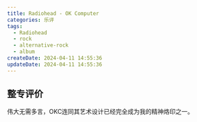 ```yaml
---
title: Radiohead - OK Computer
categories: 乐评
tags:
  - Radiohead
  - rock
  - alternative-rock
  - album
createDate: 2024-04-11 14:55:36
updateDate: 2024-04-11 14:55:36
---
```

## 整专评价

伟大无需多言，OKC连同其艺术设计已经完全成为我的精神烙印之一。